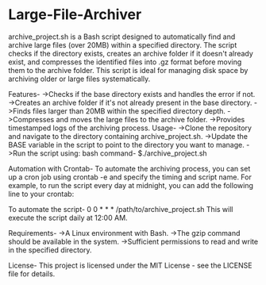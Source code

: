 # Large-File-Archiver

archive_project.sh is a Bash script designed to automatically find and archive large files (over 20MB) within a specified directory. The script checks if the directory exists, creates an archive folder if it doesn't already exist, and compresses the identified files into .gz format before moving them to the archive folder. This script is ideal for managing disk space by archiving older or large files systematically.

Features-
->Checks if the base directory exists and handles the error if not.
->Creates an archive folder if it's not already present in the base directory.
->Finds files larger than 20MB within the specified directory depth.
->Compresses and moves the large files to the archive folder.
->Provides timestamped logs of the archiving process.
Usage-
->Clone the repository and navigate to the directory containing archive_project.sh.
->Update the BASE variable in the script to point to the directory you want to manage.
->Run the script using:
bash command-
$./archive_project.sh

Automation with Crontab-
To automate the archiving process, you can set up a cron job using crontab -e and specify the timing and script name. For example, to run the script every day at midnight, you can add the following line to your crontab:

To automate the script-
0 0 * * * /path/to/archive_project.sh
This will execute the script daily at 12:00 AM.

Requirements-
->A Linux environment with Bash.
->The gzip command should be available in the system.
->Sufficient permissions to read and write in the specified directory.

License-
This project is licensed under the MIT License - see the LICENSE file for details.
